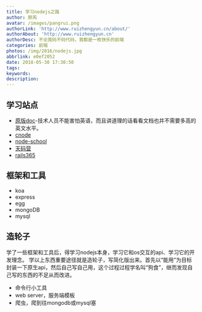 ```yaml
---
title: 学习nodejs之路
author: 胖芮
avatar: /images/pangrui.png
authorLink: 'http://www.ruizhengyun.cn/about/'
authorAbout: 'http://www.ruizhengyun.cn'
authorDesc: 不论我码不码代码，我都是一枚快乐的前端
categories: 前端
photos: /img/2016/nodejs.jpg
abbrlink: e0ef2052
date: 2018-05-30 17:30:50
tags:
keywords:
description:
---
```

## 学习站点
* [原版doc](https://nodejs.org/en/)-技术人员不能害怕英语，而且讲道理的话看看文档也并不需要多高的英文水平。
* [cnode](https://cnodejs.org/)
* [node-school](https://nodeschool.io/zh-cn/)
* [天码营](https://course.tianmaying.com/node)
* [rails365](https://www.rails365.net/)

## 框架和工具
* koa
* express
* egg
* mongoDB
* mysql


## 造轮子
学了一些框架和工具后，得学习nodejs本身，学习它和os交互的api、学习它的开发理念。
学以上东西重要途径就是造轮子，写简化版出来。首先以“能用”为目标封装一下原生api，然后自己写自己用，这个过程过程学名叫“狗食”，继而发现自己写的东西的不足从而改进。
* 命令行小工具
* web server，服务端模板
* 爬虫，爬到往mongodb或mysql塞


[](https://www.zhihu.com/question/40390515)